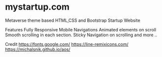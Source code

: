 # mystartup.com
Metaverse theme based HTML,CSS and Bootstrap Startup Website

Features
Fully Responsive
Mobile Navigations
Animated elements on scroll
Smooth scrolling in each section.
Sticky Navigation on scrolling
and more ..

Credit
https://fonts.google.com/
https://line-remixicons.com/
https://michalsnik.github.io/aos/
